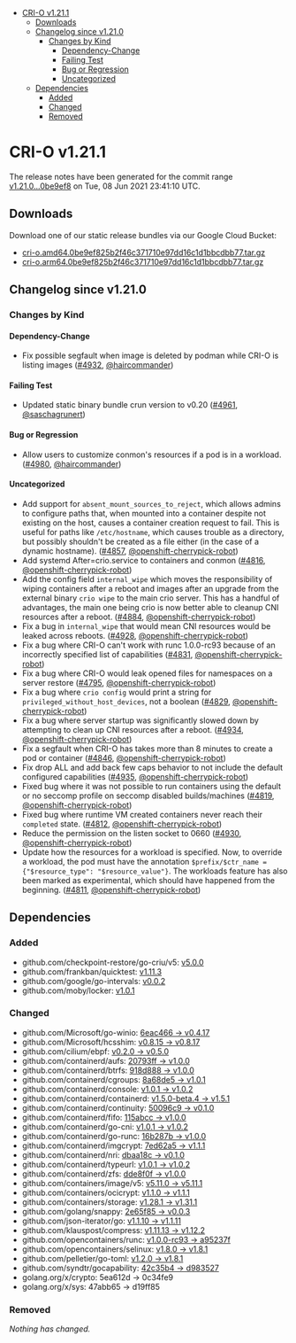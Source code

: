 - [CRI-O v1.21.1](#cri-o-v1211)
  - [Downloads](#downloads)
  - [Changelog since v1.21.0](#changelog-since-v1210)
    - [Changes by Kind](#changes-by-kind)
      - [Dependency-Change](#dependency-change)
      - [Failing Test](#failing-test)
      - [Bug or Regression](#bug-or-regression)
      - [Uncategorized](#uncategorized)
  - [Dependencies](#dependencies)
    - [Added](#added)
    - [Changed](#changed)
    - [Removed](#removed)

# CRI-O v1.21.1

The release notes have been generated for the commit range
[v1.21.0...0be9ef8](https://github.com/cri-o/cri-o/compare/v1.21.0...0be9ef825b2f46c371710e97dd16c1d1bbcdbb77) on Tue, 08 Jun 2021 23:41:10 UTC.

## Downloads

Download one of our static release bundles via our Google Cloud Bucket:

- [cri-o.amd64.0be9ef825b2f46c371710e97dd16c1d1bbcdbb77.tar.gz](https://storage.googleapis.com/k8s-conform-cri-o/artifacts/cri-o.amd64.0be9ef825b2f46c371710e97dd16c1d1bbcdbb77.tar.gz)
- [cri-o.arm64.0be9ef825b2f46c371710e97dd16c1d1bbcdbb77.tar.gz](https://storage.googleapis.com/k8s-conform-cri-o/artifacts/cri-o.arm64.0be9ef825b2f46c371710e97dd16c1d1bbcdbb77.tar.gz)

## Changelog since v1.21.0

### Changes by Kind

#### Dependency-Change
 - Fix possible segfault when image is deleted by podman while CRI-O is listing images ([#4932](https://github.com/cri-o/cri-o/pull/4932), [@haircommander](https://github.com/haircommander))

#### Failing Test
 - Updated static binary bundle crun version to v0.20 ([#4961](https://github.com/cri-o/cri-o/pull/4961), [@saschagrunert](https://github.com/saschagrunert))

#### Bug or Regression
 - Allow users to customize conmon's resources if a pod is in a workload. ([#4980](https://github.com/cri-o/cri-o/pull/4980), [@haircommander](https://github.com/haircommander))

#### Uncategorized
 - Add support for `absent_mount_sources_to_reject`, which allows admins to configure paths that, when mounted into a container despite not existing on the host, causes a container creation request to fail. This is useful for paths like `/etc/hostname`, which causes trouble as a directory, but possibly shouldn't be created as a file either (in the case of a dynamic hostname). ([#4857](https://github.com/cri-o/cri-o/pull/4857), [@openshift-cherrypick-robot](https://github.com/openshift-cherrypick-robot))
 - Add systemd After=crio.service to containers and conmon ([#4816](https://github.com/cri-o/cri-o/pull/4816), [@openshift-cherrypick-robot](https://github.com/openshift-cherrypick-robot))
 - Add the config field `internal_wipe` which moves the responsibility of wiping containers after a reboot and images after an upgrade from the external binary `crio wipe` to the main crio server. This has a handful of advantages, the main one being crio is now better able to cleanup CNI resources after a reboot. ([#4884](https://github.com/cri-o/cri-o/pull/4884), [@openshift-cherrypick-robot](https://github.com/openshift-cherrypick-robot))
 - Fix a bug in `internal_wipe` that would mean CNI resources would be leaked across reboots. ([#4928](https://github.com/cri-o/cri-o/pull/4928), [@openshift-cherrypick-robot](https://github.com/openshift-cherrypick-robot))
 - Fix a bug where CRI-O can't work with runc 1.0.0-rc93 because of an incorrectly specified list of capabilities ([#4831](https://github.com/cri-o/cri-o/pull/4831), [@openshift-cherrypick-robot](https://github.com/openshift-cherrypick-robot))
 - Fix a bug where CRI-O would leak opened files for namespaces on a server restore ([#4795](https://github.com/cri-o/cri-o/pull/4795), [@openshift-cherrypick-robot](https://github.com/openshift-cherrypick-robot))
 - Fix a bug where `crio config` would print a string for `privileged_without_host_devices`, not a boolean ([#4829](https://github.com/cri-o/cri-o/pull/4829), [@openshift-cherrypick-robot](https://github.com/openshift-cherrypick-robot))
 - Fix a bug where server startup was significantly slowed down by attempting to clean up CNI resources after a reboot. ([#4934](https://github.com/cri-o/cri-o/pull/4934), [@openshift-cherrypick-robot](https://github.com/openshift-cherrypick-robot))
 - Fix a segfault when CRI-O has takes more than 8 minutes to create a pod or container ([#4846](https://github.com/cri-o/cri-o/pull/4846), [@openshift-cherrypick-robot](https://github.com/openshift-cherrypick-robot))
 - Fix drop ALL and add back few caps behavior to not include the default configured capabilities ([#4935](https://github.com/cri-o/cri-o/pull/4935), [@openshift-cherrypick-robot](https://github.com/openshift-cherrypick-robot))
 - Fixed bug where it was not possible to run containers using the default or no seccomp profile on 
  seccomp disabled builds/machines ([#4819](https://github.com/cri-o/cri-o/pull/4819), [@openshift-cherrypick-robot](https://github.com/openshift-cherrypick-robot))
 - Fixed bug where runtime VM created containers never reach their `completed` state. ([#4812](https://github.com/cri-o/cri-o/pull/4812), [@openshift-cherrypick-robot](https://github.com/openshift-cherrypick-robot))
 - Reduce the permission on the listen socket to 0660 ([#4930](https://github.com/cri-o/cri-o/pull/4930), [@openshift-cherrypick-robot](https://github.com/openshift-cherrypick-robot))
 - Update how the resources for a workload is specified. Now, to override a workload, the pod must have the annotation `$prefix/$ctr_name = {"$resource_type": "$resource_value"}`. The workloads feature has also been marked as experimental, which should have happened from the beginning. ([#4811](https://github.com/cri-o/cri-o/pull/4811), [@openshift-cherrypick-robot](https://github.com/openshift-cherrypick-robot))

## Dependencies

### Added
- github.com/checkpoint-restore/go-criu/v5: [v5.0.0](https://github.com/checkpoint-restore/go-criu/v5/tree/v5.0.0)
- github.com/frankban/quicktest: [v1.11.3](https://github.com/frankban/quicktest/tree/v1.11.3)
- github.com/google/go-intervals: [v0.0.2](https://github.com/google/go-intervals/tree/v0.0.2)
- github.com/moby/locker: [v1.0.1](https://github.com/moby/locker/tree/v1.0.1)

### Changed
- github.com/Microsoft/go-winio: [6eac466 → v0.4.17](https://github.com/Microsoft/go-winio/compare/6eac466...v0.4.17)
- github.com/Microsoft/hcsshim: [v0.8.15 → v0.8.17](https://github.com/Microsoft/hcsshim/compare/v0.8.15...v0.8.17)
- github.com/cilium/ebpf: [v0.2.0 → v0.5.0](https://github.com/cilium/ebpf/compare/v0.2.0...v0.5.0)
- github.com/containerd/aufs: [20793ff → v1.0.0](https://github.com/containerd/aufs/compare/20793ff...v1.0.0)
- github.com/containerd/btrfs: [918d888 → v1.0.0](https://github.com/containerd/btrfs/compare/918d888...v1.0.0)
- github.com/containerd/cgroups: [8a68de5 → v1.0.1](https://github.com/containerd/cgroups/compare/8a68de5...v1.0.1)
- github.com/containerd/console: [v1.0.1 → v1.0.2](https://github.com/containerd/console/compare/v1.0.1...v1.0.2)
- github.com/containerd/containerd: [v1.5.0-beta.4 → v1.5.1](https://github.com/containerd/containerd/compare/v1.5.0-beta.4...v1.5.1)
- github.com/containerd/continuity: [50096c9 → v0.1.0](https://github.com/containerd/continuity/compare/50096c9...v0.1.0)
- github.com/containerd/fifo: [115abcc → v1.0.0](https://github.com/containerd/fifo/compare/115abcc...v1.0.0)
- github.com/containerd/go-cni: [v1.0.1 → v1.0.2](https://github.com/containerd/go-cni/compare/v1.0.1...v1.0.2)
- github.com/containerd/go-runc: [16b287b → v1.0.0](https://github.com/containerd/go-runc/compare/16b287b...v1.0.0)
- github.com/containerd/imgcrypt: [7ed62a5 → v1.1.1](https://github.com/containerd/imgcrypt/compare/7ed62a5...v1.1.1)
- github.com/containerd/nri: [dbaa18c → v0.1.0](https://github.com/containerd/nri/compare/dbaa18c...v0.1.0)
- github.com/containerd/typeurl: [v1.0.1 → v1.0.2](https://github.com/containerd/typeurl/compare/v1.0.1...v1.0.2)
- github.com/containerd/zfs: [dde8f0f → v1.0.0](https://github.com/containerd/zfs/compare/dde8f0f...v1.0.0)
- github.com/containers/image/v5: [v5.11.0 → v5.11.1](https://github.com/containers/image/v5/compare/v5.11.0...v5.11.1)
- github.com/containers/ocicrypt: [v1.1.0 → v1.1.1](https://github.com/containers/ocicrypt/compare/v1.1.0...v1.1.1)
- github.com/containers/storage: [v1.28.1 → v1.31.1](https://github.com/containers/storage/compare/v1.28.1...v1.31.1)
- github.com/golang/snappy: [2e65f85 → v0.0.3](https://github.com/golang/snappy/compare/2e65f85...v0.0.3)
- github.com/json-iterator/go: [v1.1.10 → v1.1.11](https://github.com/json-iterator/go/compare/v1.1.10...v1.1.11)
- github.com/klauspost/compress: [v1.11.13 → v1.12.2](https://github.com/klauspost/compress/compare/v1.11.13...v1.12.2)
- github.com/opencontainers/runc: [v1.0.0-rc93 → a95237f](https://github.com/opencontainers/runc/compare/v1.0.0-rc93...a95237f)
- github.com/opencontainers/selinux: [v1.8.0 → v1.8.1](https://github.com/opencontainers/selinux/compare/v1.8.0...v1.8.1)
- github.com/pelletier/go-toml: [v1.2.0 → v1.8.1](https://github.com/pelletier/go-toml/compare/v1.2.0...v1.8.1)
- github.com/syndtr/gocapability: [42c35b4 → d983527](https://github.com/syndtr/gocapability/compare/42c35b4...d983527)
- golang.org/x/crypto: 5ea612d → 0c34fe9
- golang.org/x/sys: 47abb65 → d19ff85

### Removed
_Nothing has changed._
